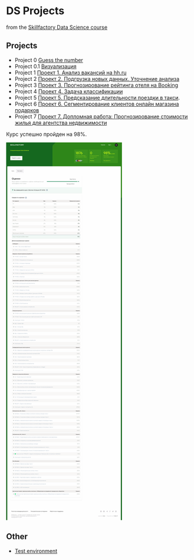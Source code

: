 ﻿# DS Projects
from the [Skillfactory Data Science course](https://skillfactory.ru/data-science)

## Projects

* Project 0 [Guess the number](https://github.com/slagovskiy/DST/tree/main/Project-0)
* Project 0.1 [Визуализация](https://github.com/slagovskiy/DST/tree/main/Project-0.1)
* Project 1 [Проект 1. Анализ вакансий на hh.ru](https://github.com/slagovskiy/DST/tree/main/Project-1)
* Project 2 [Проект 2. Подгрузка новых данных. Уточнение анализа](https://github.com/slagovskiy/DST/tree/main/Project-2)
* Project 3 [Проект 3. Прогнозирование рейтинга отеля на Booking](https://github.com/slagovskiy/DST/tree/main/Project-3)
* Project 4 [Проект 4. Задача классификации](https://github.com/slagovskiy/DST/tree/main/Project-4)
* Project 5 [Проект 5. Предсказание длительности поездки в такси](https://github.com/slagovskiy/DST/tree/main/Project-5).
* Project 6 [Проект 6. Сегментирование клиентов онлайн магазина подарков](https://github.com/slagovskiy/DST/tree/main/Project-6)
* Project 7 [Проект 7. Допломная работа: Прогнозирование стоимости жилья для агентства недвижимости](https://github.com/slagovskiy/DST/tree/main/Project-7)

Курс успешно пройден на 98%.

<img src="https://github.com/slagovskiy/DST/blob/210639a89bca6c08ccfe3e380ee48c130dfe2131/screen.png?raw=true" />


## Other
* [Test environment](https://github.com/slagovskiy/DST/tree/main/__environment)


